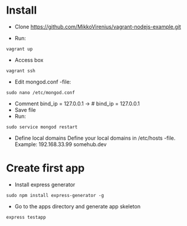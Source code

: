 # Install

* Clone https://github.com/MikkoVirenius/vagrant-nodejs-example.git

* Run:

```
vagrant up
```

* Access box

```
vagrant ssh
```

* Edit mongod.conf -file:

```
sudo nano /etc/mongod.conf
```

* Comment bind_ip = 127.0.0.1 -> # bind_ip = 127.0.0.1
* Save file
* Run:
```
sudo service mongod restart
```

* Define local domains 
Define your local domains in /etc/hosts -file. Example: 192.168.33.99 somehub.dev

# Create first app

* Install express generator
```
sudo npm install express-generator -g
```
* Go to the apps directory and generate app skeleton
```
express testapp
```


